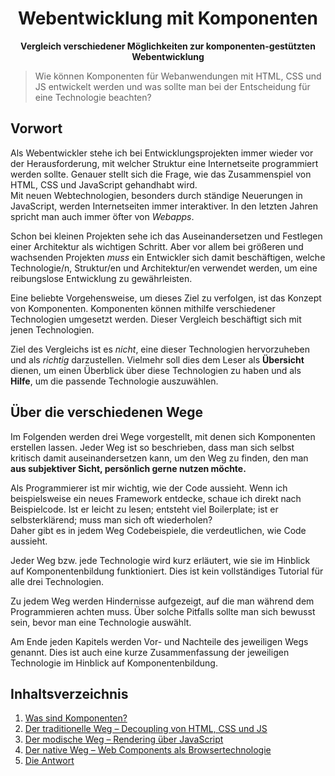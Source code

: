 <h1 align="center">Webentwicklung mit Komponenten</h1>

<p align="center"><b>Vergleich verschiedener Möglichkeiten zur komponenten-gestützten Webentwicklung</b></p>

> Wie können Komponenten für Webanwendungen mit HTML, CSS und JS entwickelt werden und was sollte man bei der Entscheidung für eine Technologie beachten?

## Vorwort

Als Webentwickler stehe ich bei Entwicklungsprojekten immer wieder vor der Herausforderung, mit welcher Struktur eine Internetseite programmiert werden sollte. Genauer stellt sich die Frage, wie das Zusammenspiel von HTML, CSS und JavaScript gehandhabt wird.  
Mit neuen Webtechnologien, besonders durch ständige Neuerungen in JavaScript, werden Internetseiten immer interaktiver. In den letzten Jahren spricht man auch immer öfter von _Webapps_.

Schon bei kleinen Projekten sehe ich das Auseinandersetzen und Festlegen einer Architektur als wichtigen Schritt. Aber vor allem bei größeren und wachsenden Projekten _muss_ ein Entwickler sich damit beschäftigen, welche Technologie/n, Struktur/en und Architektur/en verwendet werden, um eine reibungslose Entwicklung zu gewährleisten.

Eine beliebte Vorgehensweise, um dieses Ziel zu verfolgen, ist das Konzept von Komponenten. Komponenten können mithilfe verschiedener Technologien umgesetzt werden. Dieser Vergleich beschäftigt sich mit jenen Technologien.

Ziel des Vergleichs ist es _nicht_, eine dieser Technologien hervorzuheben und als _richtig_ darzustellen. Vielmehr soll dies dem Leser als **Übersicht** dienen, um einen Überblick über diese Technologien zu haben und als **Hilfe**, um die passende Technologie auszuwählen.

## Über die verschiedenen Wege

Im Folgenden werden drei Wege vorgestellt, mit denen sich Komponenten erstellen lassen. Jeder Weg ist so beschrieben, dass man sich selbst kritisch damit auseinandersetzen kann, um den Weg zu finden, den man **aus subjektiver Sicht, persönlich gerne nutzen möchte.**

Als Programmierer ist mir wichtig, wie der Code aussieht. Wenn ich beispielsweise ein neues Framework entdecke, schaue ich direkt nach Beispielcode. Ist er leicht zu lesen; entsteht viel Boilerplate; ist er selbsterklärend; muss man sich oft wiederholen?  
Daher gibt es in jedem Weg Codebeispiele, die verdeutlichen, wie Code aussieht.

Jeder Weg bzw. jede Technologie wird kurz erläutert, wie sie im Hinblick auf Komponentenbildung funktioniert. Dies ist kein vollständiges Tutorial für alle drei Technologien.

Zu jedem Weg werden Hindernisse aufgezeigt, auf die man während dem Programmieren achten muss. Über solche Pitfalls sollte man sich bewusst sein, bevor man eine Technologie auswählt.

Am Ende jeden Kapitels werden Vor- und Nachteile des jeweiligen Wegs genannt. Dies ist auch eine kurze Zusammenfassung der jeweiligen Technologie im Hinblick auf Komponentenbildung.

## Inhaltsverzeichnis

1. [Was sind Komponenten?](01-was-sind-komponenten.md)
2. [Der traditionelle Weg – Decoupling von HTML, CSS und JS](02-der-traditionelle-weg.md)
3. [Der modische Weg – Rendering über JavaScript](03-der-modische-weg.md)
4. [Der native Weg – Web Components als Browsertechnologie](04-der-native-weg.md)
5. [Die Antwort](05-die-antwort.md)
